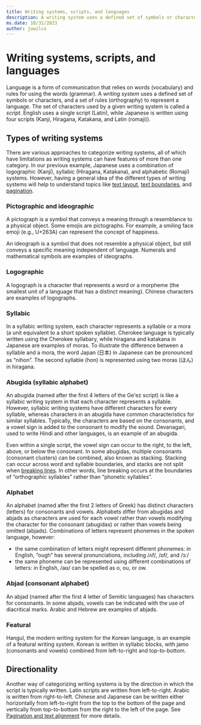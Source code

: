 ```yaml
---
title: Writing systems, scripts, and languages
description: A writing system uses a defined set of symbols or characters, and a set of rules (orthography) to represent a language.
ms.date: 10/31/2023
author: jowilco
---
```


# Writing systems, scripts, and languages

Language is a form of communication that relies on words (vocabulary) and rules for using the words (grammar). A *writing system* uses a defined set of symbols or characters, and a set of rules (orthography) to represent a language. The set of characters used by a given writing system is called a *script*. English uses a single script (Latin), while Japanese is written using four scripts (Kanji, Hiragana, Katakana, and Latin (romaji)).

## Types of writing systems

There are various approaches to categorize writing systems, all of which have limitations as writing systems can have features of more than one category. In our previous example, Japanese uses a combination of logographic (Kanji), syllabic (Hiragana, Katakana), and alphabetic (Romaji) systems. However, having a general idea of the different types of writing systems will help to understand topics like [text layout](text-layout.md), [text boundaries](text-boundaries.md), and [pagination](pagination.md).

### Pictographic and ideographic

A pictograph is a symbol that conveys a meaning through a resemblance to a physical object. Some emojis are pictographs. For example, a smiling face emoji (e.g., U+263A) can represent the concept of happiness.

An ideograph is a symbol that does not resemble a physical object, but still conveys a specific meaning independent of language. Numerals and mathematical symbols are examples of ideographs.

### Logographic

A logograph is a character that represents a word or a morpheme (the smallest unit of a language that has a distinct meaning). Chinese characters are examples of logographs.

### Syllabic

In a syllabic writing system, each character represents a syllable or a mora (a unit equivalent to a short spoken syllable). Cherokee language is typically written using the Cherokee syllabary, while hiragana and katakana in Japanese are examples of moras. To illustrate the difference between a syllable and a mora, the word Japan (日本) in Japanese can be pronounced as “nihon”. The second syllable (hon) is represented using two moras (ほん) in hiragana.

### Abugida (syllabic alphabet)

An abugida (named after the first 4 letters of the Ge'ez script) is like a syllabic writing system in that each character represents a syllable. However, syllabic writing systems have different characters for every syllable, whereas characters in an abugida have common characteristics for similar syllables. Typically, the characters are based on the consonants, and a vowel sign is added to the consonant to modify the sound. Devanagari, used to write Hindi and other languages, is an example of an abugida.

Even within a single script, the vowel sign can occur to the right, to the left, above, or below the consonant. In some abugidas, multiple consonants (consonant clusters) can be combined, also known as stacking. Stacking can occur across word and syllable boundaries, and stacks are not split when [breaking lines](line-and-word-breaking.md). In other words, line breaking occurs at the boundaries of “orthographic syllables” rather than “phonetic syllables”.

### Alphabet

An alphabet (named after the first 2 letters of Greek) has distinct characters (letters) for consonants and vowels. Alphabets differ from abugidas and abjads as characters are used for each vowel rather than vowels modifying the character for the consonant (abugidas) or rather than vowels being omitted (abjads). Combinations of letters represent phonemes in the spoken language, however:

- the same combination of letters might represent different phonemes: in English, “ough” has several pronunciations, including /ʌf/, /ɒf/, and /ɔː/
- the same phoneme can be represented using different combinations of letters: in English, /aʊ/ can be spelled as o, ou, or ow.

### Abjad (consonant alphabet)

An abjad (named after the first 4 letter of Semitic languages) has characters for consonants. In some abjads, vowels can be indicated with the use of diacritical marks. Arabic and Hebrew are examples of abjads.

### Featural

Hangul, the modern writing system for the Korean language, is an example of a featural writing system. Korean is written in syllabic blocks, with jamo (consonants and vowels) combined from left-to-right and top-to-bottom.

## Directionality

Another way of categorizing writing systems is by the direction in which the script is typically written. Latin scripts are written from left-to-right. Arabic is written from right-to-left. Chinese and Japanese can be written either horizontally from left-to-right from the top to the bottom of the page and vertically from top-to-bottom from the right to the left of the page. See [Pagination and text alignment](pagination.md) for more details.
